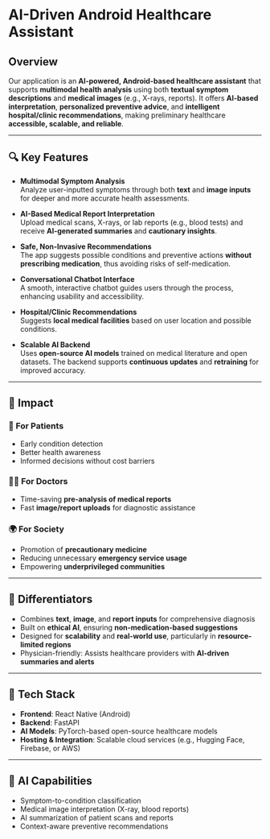 # AI-Driven Android Healthcare Assistant

## Overview

Our application is an **AI-powered, Android-based healthcare assistant** that supports **multimodal health analysis** using both **textual symptom descriptions** and **medical images** (e.g., X-rays, reports). It offers **AI-based interpretation**, **personalized preventive advice**, and **intelligent hospital/clinic recommendations**, making preliminary healthcare **accessible, scalable, and reliable**.

---

## 🔍 Key Features

- **Multimodal Symptom Analysis**  
  Analyze user-inputted symptoms through both **text** and **image inputs** for deeper and more accurate health assessments.

- **AI-Based Medical Report Interpretation**  
  Upload medical scans, X-rays, or lab reports (e.g., blood tests) and receive **AI-generated summaries** and **cautionary insights**.

- **Safe, Non-Invasive Recommendations**  
  The app suggests possible conditions and preventive actions **without prescribing medication**, thus avoiding risks of self-medication.

- **Conversational Chatbot Interface**  
  A smooth, interactive chatbot guides users through the process, enhancing usability and accessibility.

- **Hospital/Clinic Recommendations**  
  Suggests **local medical facilities** based on user location and possible conditions.

- **Scalable AI Backend**  
  Uses **open-source AI models** trained on medical literature and open datasets. The backend supports **continuous updates** and **retraining** for improved accuracy.

---

## 🎯 Impact

### 👥 For Patients
- Early condition detection  
- Better health awareness  
- Informed decisions without cost barriers

### 👨‍⚕️ For Doctors
- Time-saving **pre-analysis of medical reports**  
- Fast **image/report uploads** for diagnostic assistance

### 🌍 For Society
- Promotion of **precautionary medicine**  
- Reducing unnecessary **emergency service usage**  
- Empowering **underprivileged communities**

---

## 🚀 Differentiators

- Combines **text**, **image**, and **report inputs** for comprehensive diagnosis
- Built on **ethical AI**, ensuring **non-medication-based suggestions**
- Designed for **scalability** and **real-world use**, particularly in **resource-limited regions**
- Physician-friendly: Assists healthcare providers with **AI-driven summaries and alerts**

---

## 📱 Tech Stack

- **Frontend**: React Native (Android)  
- **Backend**: FastAPI  
- **AI Models**: PyTorch-based open-source healthcare models  
- **Hosting & Integration**: Scalable cloud services (e.g., Hugging Face, Firebase, or AWS)  

---

## 🤖 AI Capabilities

- Symptom-to-condition classification  
- Medical image interpretation (X-ray, blood reports)  
- AI summarization of patient scans and reports  
- Context-aware preventive recommendations  
